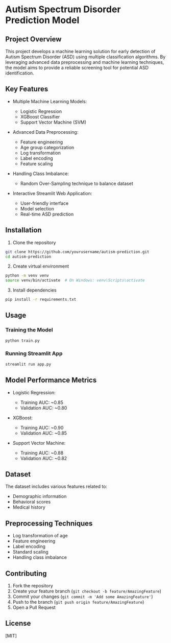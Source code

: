# Autism Spectrum Disorder Prediction Model

## Project Overview

This project develops a machine learning solution for early detection of Autism Spectrum Disorder (ASD) using multiple classification algorithms. By leveraging advanced data preprocessing and machine learning techniques, the model aims to provide a reliable screening tool for potential ASD identification.

## Key Features

- Multiple Machine Learning Models:
  - Logistic Regression
  - XGBoost Classifier
  - Support Vector Machine (SVM)

- Advanced Data Preprocessing:
  - Feature engineering
  - Age group categorization
  - Log transformation
  - Label encoding
  - Feature scaling

- Handling Class Imbalance:
  - Random Over-Sampling technique to balance dataset

- Interactive Streamlit Web Application:
  - User-friendly interface
  - Model selection
  - Real-time ASD prediction


## Installation

1. Clone the repository
```bash
git clone https://github.com/yourusername/autism-prediction.git
cd autism-prediction
```

2. Create virtual environment
```bash
python -m venv venv
source venv/bin/activate  # On Windows: venv\Scripts\activate
```

3. Install dependencies
```bash
pip install -r requirements.txt
```

## Usage

### Training the Model
```bash
python train.py
```

### Running Streamlit App
```bash
streamlit run app.py
```

## Model Performance Metrics

- Logistic Regression:
  - Training AUC: ~0.85
  - Validation AUC: ~0.80

- XGBoost:
  - Training AUC: ~0.90
  - Validation AUC: ~0.85

- Support Vector Machine:
  - Training AUC: ~0.88
  - Validation AUC: ~0.82

## Dataset

The dataset includes various features related to:
- Demographic information
- Behavioral scores
- Medical history

## Preprocessing Techniques

- Log transformation of age
- Feature engineering
- Label encoding
- Standard scaling
- Handling class imbalance

## Contributing

1. Fork the repository
2. Create your feature branch (`git checkout -b feature/AmazingFeature`)
3. Commit your changes (`git commit -m 'Add some AmazingFeature'`)
4. Push to the branch (`git push origin feature/AmazingFeature`)
5. Open a Pull Request

## License

[MIT]

